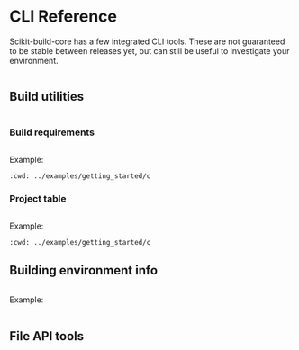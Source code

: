 # CLI Reference

Scikit-build-core has a few integrated CLI tools. These are not guaranteed to be
stable between releases yet, but can still be useful to investigate your
environment.

```{program-output} python -m scikit_build_core

```

## Build utilities

```{program-output} python -m scikit_build_core.build --help

```

### Build requirements

```{program-output} python -m scikit_build_core.build requires --help

```

Example:

```{command-output} python -m scikit_build_core.build requires
:cwd: ../examples/getting_started/c

```

### Project table

```{program-output} python -m scikit_build_core.build project-table --help

```

Example:

```{command-output} python -m scikit_build_core.build project-table
:cwd: ../examples/getting_started/c

```

## Building environment info

```{program-output} python -m scikit_build_core.builder.wheel_tag --help

```

Example:

```{command-output} python -m scikit_build_core.builder.wheel_tag

```

## File API tools

```{program-output} python -m scikit_build_core.file_api.query --help

```

```{program-output} python -m scikit_build_core.file_api.reply --help

```
